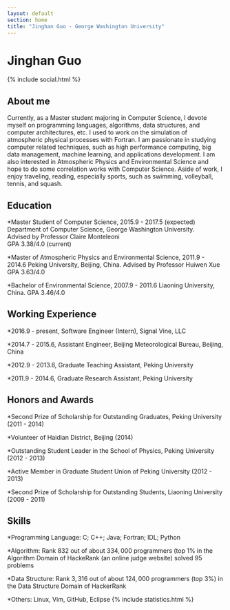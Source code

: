 ```yaml
---
layout: default
section: home
title: "Jinghan Guo - George Washington University"
---
```

<!-- <img src="static/info/profile.jpg" class="img-thumbnail" width="200px" style="float:right; margin-left:30px; margin-top:50px; margin-bottom:10px;"> -->

# Jinghan Guo 
{% include social.html %}


## About me

Currently, as a Master student majoring in Computer Science, I devote myself on programming languages, algorithms, data structures, and computer architectures, etc.
I used to work on the simulation of atmospheric physical processes with Fortran.
I am passionate in studying computer related techniques, such as high performance computing, big data management, machine learning, and applications development. I am also interested in Atmospheric Physics and Environmental Science and hope to do some correlation works with Computer Science. Aside of work, I enjoy traveling, reading, especially sports, such as swimming, volleyball, tennis, and squash.

## Education 

*Master Student of Computer Science, 2015.9 - 2017.5 (expected)<br/>Department of Computer Science, George Washington University.<br/>Advised by Professor Claire Monteleoni<br/>GPA 3.38/4.0 (current)<br/>

*Master of Atmospheric Physics and Environmental Science, 2011.9 - 2014.6
Peking University, Beijing, China.
Advised by Professor Huiwen Xue
GPA 3.63/4.0

*Bachelor of Environmental Science, 2007.9 - 2011.6
Liaoning University, China. 
GPA 3.46/4.0

## Working Experience 

*2016.9 - present, Software Engineer (Intern),  Signal Vine, LLC

*2014.7 - 2015.6, Assistant Engineer, Beijing Meteorological Bureau, Beijing, China

*2012.9 - 2013.6, Graduate Teaching Assistant, Peking University

*2011.9 - 2014.6, Graduate Research Assistant, Peking University

## Honors and Awards

*Second Prize of Scholarship for Outstanding Graduates, Peking University (2011 - 2014)

*Volunteer of Haidian District, Beijing (2014)

*Outstanding Student Leader in the School of Physics, Peking University (2012 - 2013)

*Active Member in Graduate Student Union of Peking University (2012 - 2013)

*Second Prize of Scholarship for Outstanding Students, Liaoning University (2009 - 2011)

## Skills

*Programming Language: C; C++; Java; Fortran; IDL; Python

*Algorithm: Rank 832 out of about $334,000$ programmers (top 1% in the Algorithm Domain of HackeRank (an online judge website)
solved 95 problems

*Data Structure: Rank $3,316$ out of about $124,000$ programmers (top $3\%$) in the Data Structure Domain of HackerRank

*Others: Linux, Vim, GitHub, Eclipse
{% include statistics.html %}

